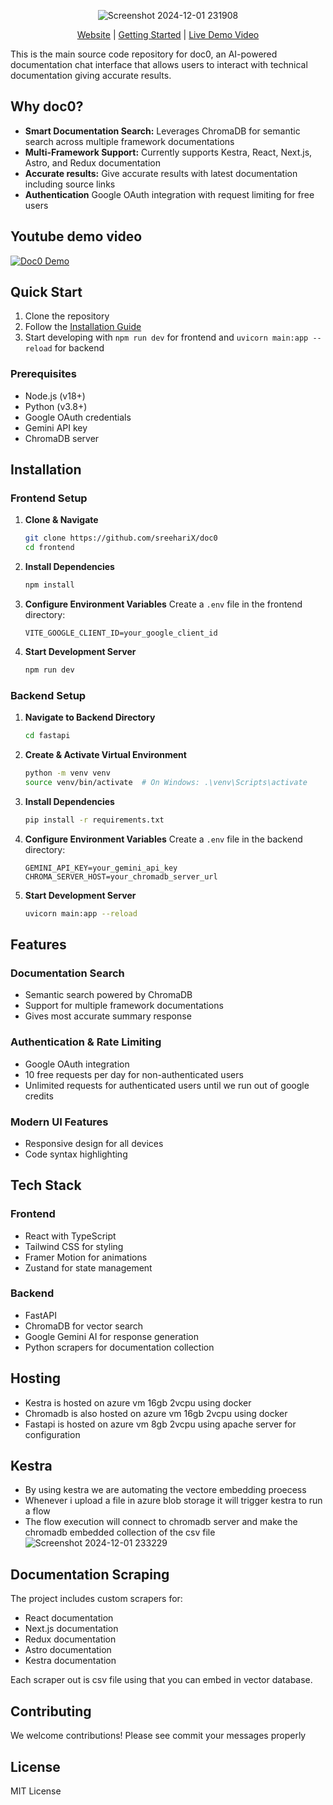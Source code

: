 <div align="center">
  

![Screenshot 2024-12-01 231908](https://github.com/user-attachments/assets/cc3c4007-a255-45fb-a453-17fb2c7bf24e)

[Website] | [Getting Started] | [Live Demo Video]
</div>

This is the main source code repository for doc0, an AI-powered documentation chat interface that allows users to interact with technical documentation giving accurate results.

## Why doc0?

- **Smart Documentation Search:** Leverages ChromaDB for semantic search across multiple framework documentations
- **Multi-Framework Support:** Currently supports Kestra, React, Next.js, Astro, and Redux documentation
- **Accurate results:** Give accurate results with latest documentation including source links 
- **Authentication** Google OAuth integration with request limiting for free users


## Youtube demo video 

[![Doc0 Demo](https://img.youtube.com/vi/QgL8jfBxz9s/maxresdefault.jpg)](https://www.youtube.com/watch?v=QgL8jfBxz9s)

## Quick Start

1. Clone the repository
2. Follow the [Installation Guide](#installation)
3. Start developing with `npm run dev` for frontend and `uvicorn main:app --reload` for backend

### Prerequisites
- Node.js (v18+)
- Python (v3.8+)
- Google OAuth credentials
- Gemini API key
- ChromaDB server

## Installation
### Frontend Setup

1. **Clone & Navigate**
   ```bash
   git clone https://github.com/sreehariX/doc0
   cd frontend
   ```

2. **Install Dependencies**
   ```bash
   npm install
   ```

3. **Configure Environment Variables**
   Create a `.env` file in the frontend directory:
   ```env
   VITE_GOOGLE_CLIENT_ID=your_google_client_id
   ```

4. **Start Development Server**
   ```bash
   npm run dev
   ```

### Backend Setup

1. **Navigate to Backend Directory**
   ```bash
   cd fastapi
   ```

2. **Create & Activate Virtual Environment**
   ```bash
   python -m venv venv
   source venv/bin/activate  # On Windows: .\venv\Scripts\activate
   ```

3. **Install Dependencies**
   ```bash
   pip install -r requirements.txt
   ```

4. **Configure Environment Variables**
   Create a `.env` file in the backend directory:
   ```env
   GEMINI_API_KEY=your_gemini_api_key
   CHROMA_SERVER_HOST=your_chromadb_server_url
   ```

5. **Start Development Server**
   ```bash
   uvicorn main:app --reload
   ```

## Features

### Documentation Search
- Semantic search powered by ChromaDB
- Support for multiple framework documentations
- Gives most accurate summary response

### Authentication & Rate Limiting
- Google OAuth integration
- 10 free requests per day for non-authenticated users
- Unlimited requests for authenticated users until we run out of google credits

### Modern UI Features
- Responsive design for all devices
- Code syntax highlighting

## Tech Stack

### Frontend
- React with TypeScript
- Tailwind CSS for styling
- Framer Motion for animations
- Zustand for state management

### Backend
- FastAPI
- ChromaDB for vector search
- Google Gemini AI for response generation
- Python scrapers for documentation collection


## Hosting 

- Kestra is hosted on azure vm 16gb 2vcpu  using docker
- Chromadb is also hosted on azure vm 16gb 2vcpu  using docker
- Fastapi is hosted on azure vm 8gb 2vcpu using apache server for configuration


## Kestra 


- By using kestra we are automating the vectore embedding proecess
- Whenever i upload a file in azure blob storage it will trigger kestra to run a flow
- The flow execution will connect to chromadb server and make the chromadb embedded collection of the csv file
![Screenshot 2024-12-01 233229](https://github.com/user-attachments/assets/cdce15b6-2b32-4861-874f-0c45849e8e0e)
## Documentation Scraping

The project includes custom scrapers for:
- React documentation
- Next.js documentation
- Redux documentation
- Astro documentation
- Kestra documentation

Each scraper out is csv file using that you can embed in vector database.

## Contributing

We welcome contributions! Please see commit your messages properly

## License

MIT License

[Website]: https://doc0.vercel.app/
[Getting Started]: #quick-start
[Live Demo Video]: https://youtu.be/QgL8jfBxz9s?si=_5f9TBM6-iT-zhVb
